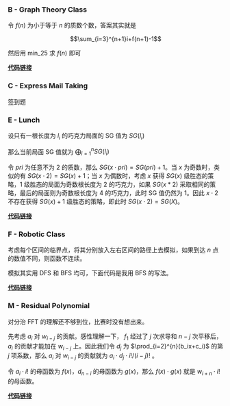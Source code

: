 ### B - Graph Theory Class

令 $f(n)$ 为小于等于 $n$ 的质数个数，答案其实就是

$$\sum_{i=3}^{n+1}i+f(n+1)-1$$

然后用 min_25 求 $f(n)$ 即可

**[代码链接](https://github.com/CrazyDaveHDY/OI-Code/blob/master/Contest_ACM/CCPC2020%E7%BD%91%E7%BB%9C%E8%B5%9B/B.cpp "代码链接")**
### C - Express Mail Taking

签到题

### E - Lunch

设只有一根长度为 $l_i$ 的巧克力局面的 SG 值为 $SG(l_i)$

那么当前局面 SG 值就为 $\bigoplus_{i=1}^{n} SG(l_i)$

令 $pri$ 为任意不为 $2$ 的质数，那么 $SG(x\cdot pri)=SG(pri)+1$。当 $x$ 为奇数时，类似的有 $SG(x\cdot 2)=SG(x)+1$；当 $x$ 为偶数时，考虑 $x$ 获得 $SG(x)$ 级胜态的策略，$1$ 级胜态的局面为奇数根长度为 $2$ 的巧克力，如果 $SG(x*2)$ 采取相同的策略，最后的局面则为奇数根长度为 $4$ 的巧克力，此时 SG 值仍然为 $1$。因此 $x\cdot 2$ 不存在获得 $SG(x)+1$ 级胜态的策略，即此时 $SG(x\cdot 2)=SG(X)$。

**[代码链接](https://github.com/CrazyDaveHDY/OI-Code/blob/master/Contest_ACM/CCPC2020%E7%BD%91%E7%BB%9C%E8%B5%9B/E.cpp "代码链接")**

### F - Robotic Class

考虑每个区间的临界点，将其分别放入左右区间的路径上去模拟，如果到达 $n$ 点的数值不同，则函数不连续。

模拟其实用 DFS 和 BFS 均可，下面代码是我用 BFS 的写法。

**[代码链接](https://github.com/CrazyDaveHDY/OI-Code/blob/master/Contest_ACM/CCPC2020%E7%BD%91%E7%BB%9C%E8%B5%9B/E.cpp "代码链接")**

### M - Residual Polynomial

对分治 FFT 的理解还不够到位，比赛时没有想出来。

先考虑 $a_i$ 对 $w_{i-j}$ 的贡献。感性理解一下， $f_{1}$ 经过了 $j$ 次求导和 $n-j$ 次平移后，$a_i$ 的贡献才能加在 $w_{i-j}$ 上。因此我们令 $d_j$ 为 $\prod_{i=2}^{n}(b_ix+c_i)$ 的第 $j$ 项系数，那么 $a_i$ 对 $w_{i-j}$ 的贡献就为 $a_i\cdot d_j\cdot i!/(i-j)!$ 。

令 $a_i\cdot i!$ 的母函数为 $f(x)$，$d_{n-i}$ 的母函数为 $g(x)$，那么 $f(x)\cdot g(x)$ 就是 $w_{i+n}\cdot i!$ 的母函数。

**[代码链接](https://github.com/CrazyDaveHDY/OI-Code/blob/master/Contest_ACM/CCPC2020%E7%BD%91%E7%BB%9C%E8%B5%9B/E.cpp "代码链接")**